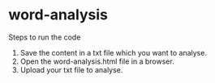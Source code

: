 # word-analysis

Steps to run the code

1) Save the content in a txt file which you want to analyse.
2) Open the word-analysis.html file in a browser.
3) Upload your txt file to analyse.
